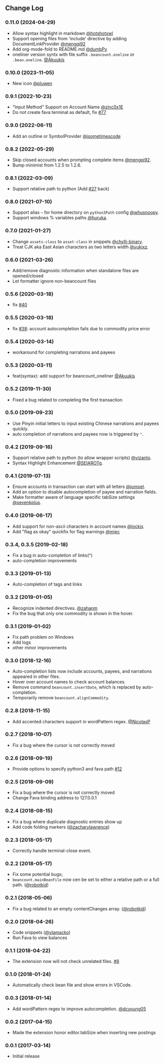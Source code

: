 ## Change Log

### 0.11.0 (2024-04-29)

- Allow syntax highlight in markdown
  [@hotshotxwl](https://github.com/Lencerf/vscode-beancount/pull/101)
- Support opening files from 'include' directive by adding DocumentLinkProvider
  [@mengqi92](https://github.com/Lencerf/vscode-beancount/pull/99)
- Add org-mode-fold to README.md
  [@dumbPy](https://github.com/Lencerf/vscode-beancount/pull/96)
- oneliner version syntx with file suffix `.beancount.oneline` or
  `.bean.oneline`.
  [@Akuukis](https://github.com/Lencerf/vscode-beancount/pull/95)

### 0.10.0 (2023-11-05)

- New icon [@pluwen](https://github.com/Lencerf/vscode-beancount/pull/89)

### 0.9.1 (2022-10-23)

- "Input Method" Support on Account Name
  [@zinc0x1E](https://github.com/Lencerf/vscode-beancount/pull/75)
- Do not create fava terminal as default, fix
  [#77](https://github.com/Lencerf/vscode-beancount/issues/77)

### 0.9.0 (2022-06-11)

- Add an outline or SymbolProvider
  [@isometimescode](https://github.com/Lencerf/vscode-beancount/issues/72)

### 0.8.2 (2022-05-29)

- Skip closed accounts when prompting complete items
  [@mengqi92](https://github.com/Lencerf/vscode-beancount/pull/70).
- Bump minimist from 1.2.5 to 1.2.6.

### 0.8.1 (2022-03-09)

- Support relative path to python (Add
  [#27](https://github.com/Lencerf/vscode-beancount/pull/27) back)

### 0.8.0 (2021-07-10)

- Support alias `~` for home directory on `python3Path` config
  [@whusnoopy](https://github.com/Lencerf/vscode-beancount/pull/59).
- Support windows % variables paths
  [@huruka](https://github.com/huruka/vscode-beancount/commit/f66ae343f744cf539e3e964d4c01691b5ff23859).

### 0.7.0 (2021-01-27)

- Change `assets-class` to `asset-class` in snippets
  [@chylli-binary](https://github.com/Lencerf/vscode-beancount/pull/54).
- Treat CJK aka East Asian characters as two letters width
  [@yukixz](https://github.com/Lencerf/vscode-beancount/pull/55).

### 0.6.0 (2021-03-26)

- Add/remove diagnostic information when standalone files are opened/closed
- Let formatter ignore non-beancount files

### 0.5.6 (2020-03-18)

- fix [#40](https://github.com/Lencerf/vscode-beancount/issues/40)

### 0.5.5 (2020-03-18)

- fix [#38](https://github.com/Lencerf/vscode-beancount/issues/38): account
  autocompletion fails due to commodity price error

### 0.5.4 (2020-03-14)

- workaround for completing narrations and payees

### 0.5.3 (2020-03-11)

- feat(syntax): add support for beancount_oneliner
  [@Akuukis](https://github.com/Lencerf/vscode-beancount/pull/36)

### 0.5.2 (2019-11-30)

- Fixed a bug related to completing the first transaction

### 0.5.0 (2019-09-23)

- Use Pinyin initial letters to input existing Chinese narrations and payees
  quickly.
- auto completion of narrations and payees now is triggered by `"`.

### 0.4.2 (2019-09-16)

- Support relative path to python (to allow wrapper scripts)
  [@vizanto](https://github.com/Lencerf/vscode-beancount/pull/27).
- Syntax Highlight Enhancement
  [@SEIAROTg](https://github.com/Lencerf/vscode-beancount/pull/28).

### 0.4.1 (2019-07-13)

- Ensure accounts in transaction can start with all letters
  [@jumoel](https://github.com/Lencerf/vscode-beancount/pull/23).
- Add an option to disable autocompletion of payee and narration fields.
- Make formatter aware of language specific tabSize settings
  [@sevenkplus](https://github.com/Lencerf/vscode-beancount/pull/21).

### 0.4.0 (2019-06-17)

- Add support for non-ascii characters in account names
  [@lockjs](https://github.com/Lencerf/vscode-beancount/pull/19)
- Add "flag as okay" quickfix for flag warnings
  [@mjec](https://github.com/Lencerf/vscode-beancount/pull/18)

### 0.3.4, 0.3.5 (2019-02-18)

- Fix a bug in auto-completion of links(^)
- auto-completion improvements

### 0.3.3 (2019-01-13)

- Auto-completion of tags and links

### 0.3.2 (2019-01-05)

- Recognize indented directives.
  [@zahanm](https://github.com/Lencerf/vscode-beancount/pull/15)
- Fix the bug that only one commodity is shown in the hover.

### 0.3.1 (2019-01-02)

- Fix path problem on Windows
- Add logs
- other minor improvements

### 0.3.0 (2018-12-16)

- Auto-completion lists now include accounts, payees, and narrations appeared in
  other files.
- Hover over account names to check account balances.
- Remove command `beancount.insertDate`, which is replaced by auto-completion.
- Temporarily remove `beancount.alignCommodity`.

### 0.2.8 (2018-11-15)

- Add accented characters support in wordPattern regex.
  [@NicolasP](https://github.com/Lencerf/vscode-beancount/pull/13)

### 0.2.7 (2018-10-07)

- Fix a bug where the cursor is not correctly moved

### 0.2.6 (2018-09-19)

- Provide options to specify python3 and fava path
  [#12](https://github.com/Lencerf/vscode-beancount/issues/12)

### 0.2.5 (2018-09-09)

- Fix a bug where the cursor is not correctly moved
- Change Fava binding address to 127.0.0.1

### 0.2.4 (2018-08-15)

- Fix a bug where duplicate diagnostic entries show up
- Add code folding markers
  ([@zacharylawrence](https://github.com/Lencerf/vscode-beancount/pull/11))

### 0.2.3 (2018-05-17)

- Correctly handle terminal-close event.

### 0.2.2 (2018-05-17)

- Fix some potential bugs;
- `beancount.mainBeanFile` now cen be set to either a relative path or a full
  path. ([@robotkid](https://github.com/Lencerf/vscode-beancount/pull/10))

### 0.2.1 (2018-05-06)

- Fix a bug related to an empty contentChanges array.
  ([@robotkid](https://github.com/Lencerf/vscode-beancount/pull/9))

### 0.2.0 (2018-04-26)

- Code snippets
  ([@vlamacko](https://github.com/Lencerf/vscode-beancount/pull/7))
- Run Fava to view balances

### 0.1.1 (2018-04-22)

- The extension now will not check unrelated files.
  [#8](https://github.com/Lencerf/vscode-beancount/issues/8)

### 0.1.0 (2018-01-24)

- Automatically check bean file and show errors in VSCode.

### 0.0.3 (2018-01-14)

- Add wordPattern regex to improve autocompletion.
  [@dcyoung05](https://github.com/Lencerf/vscode-beancount/pull/6)

### 0.0.2 (2017-04-15)

- Made the extension honor editor.tabSize when inserting new postings

### 0.0.1 (2017-03-14)

- Initial release
